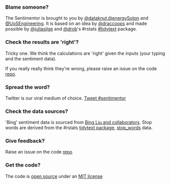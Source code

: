 ### Blame someone?

The Sentimentor is brought to you by [@dataknut](https://twitter.com/dataknut),[@energySoton](https://twitter.com/energysoton) and [@UoSEngineering](https://twitter.com/UoSEngineering). It is based on an idea by [@draccoops](https://twitter.com/draccoops) and made possible by [@juliasilge](https://twitter.com/juliasilge) and [@drob](https://twitter.com/drob)'s #rstats [#tidytext](https://juliasilge.github.io/tidytext/) package.

### Check the results are 'right'?

Tricky one. We think the calculations are 'right' given the inputs (your typing and the sentiment data).

If you really really think they're wrong, please raise an issue on the code [repo](https://github.com/dataknut/Sentimentor/issues?q=is%3Aissue).

### Spread the word?

Twitter is our viral medium of choice. <a href="https://twitter.com/hashtag/sentimentor">Tweet #sentimentor</a>

### Check the data sources?

'Bing' sentiment data is sourced from [Bing Liu and collaborators](https://www.cs.uic.edu/~liub/FBS/sentiment-analysis.html). 
Stop words are derived from the #rstats [tidytext package](https://github.com/juliasilge/tidytext), [stop_words](https://rdrr.io/cran/tidytext/man/stop_words.html) data.

### Give feedback?

Raise an issue on the code [repo](https://github.com/dataknut/Sentimentor/issues?q=is%3Aissue)

### Get the code?

The code is [open source](https://github.com/dataknut/Sentimentor/) under an [MIT license](https://github.com/dataknut/Sentimentor/blob/master/LICENSE")